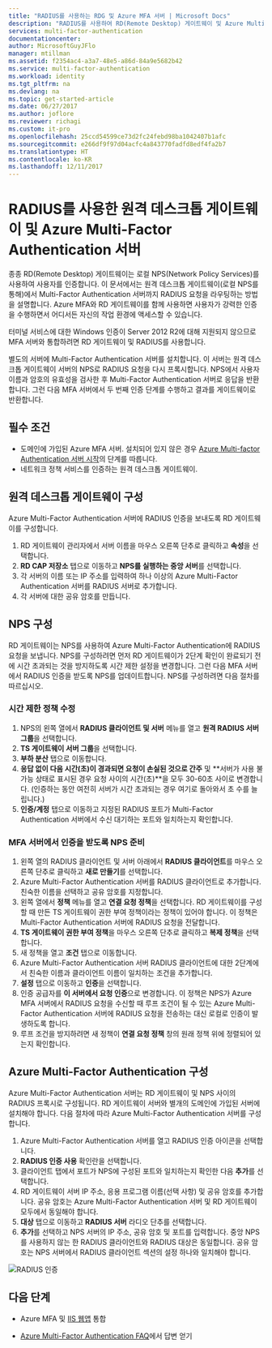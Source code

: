 ```yaml
---
title: "RADIUS를 사용하는 RDG 및 Azure MFA 서버 | Microsoft Docs"
description: "RADIUS를 사용하여 RD(Remote Desktop) 게이트웨이 및 Azure Multi-Factor Authentication을 배포하는 데 도움이 되는 Azure Multi-Factor Authentication 페이지입니다."
services: multi-factor-authentication
documentationcenter: 
author: MicrosoftGuyJFlo
manager: mtillman
ms.assetid: f2354ac4-a3a7-48e5-a86d-84a9e5682b42
ms.service: multi-factor-authentication
ms.workload: identity
ms.tgt_pltfrm: na
ms.devlang: na
ms.topic: get-started-article
ms.date: 06/27/2017
ms.author: joflore
ms.reviewer: richagi
ms.custom: it-pro
ms.openlocfilehash: 25ccd54599ce73d2fc24febd98ba1042407b1afc
ms.sourcegitcommit: e266df9f97d04acfc4a843770fadfd8edf4fa2b7
ms.translationtype: HT
ms.contentlocale: ko-KR
ms.lasthandoff: 12/11/2017
---
```

# <a name="remote-desktop-gateway-and-azure-multi-factor-authentication-server-using-radius"></a>RADIUS를 사용한 원격 데스크톱 게이트웨이 및 Azure Multi-Factor Authentication 서버
종종 RD(Remote Desktop) 게이트웨이는 로컬 NPS(Network Policy Services)를 사용하여 사용자를 인증합니다. 이 문서에서는 원격 데스크톱 게이트웨이(로컬 NPS를 통해)에서 Multi-Factor Authentication 서버까지 RADIUS 요청을 라우팅하는 방법을 설명합니다. Azure MFA와 RD 게이트웨이를 함께 사용하면 사용자가 강력한 인증을 수행하면서 어디서든 자신의 작업 환경에 액세스할 수 있습니다. 

터미널 서비스에 대한 Windows 인증이 Server 2012 R2에 대해 지원되지 않으므로 MFA 서버와 통합하려면 RD 게이트웨이 및 RADIUS를 사용합니다. 

별도의 서버에 Multi-Factor Authentication 서버를 설치합니다. 이 서버는 원격 데스크톱 게이트웨이 서버의 NPS로 RADIUS 요청을 다시 프록시합니다. NPS에서 사용자 이름과 암호의 유효성을 검사한 후 Multi-Factor Authentication 서버로 응답을 반환합니다. 그런 다음 MFA 서버에서 두 번째 인증 단계를 수행하고 결과를 게이트웨이로 반환합니다.

## <a name="prerequisites"></a>필수 조건

- 도메인에 가입된 Azure MFA 서버. 설치되어 있지 않은 경우 [Azure Multi-factor Authentication 서버 시작](multi-factor-authentication-get-started-server.md)의 단계를 따릅니다.
- 네트워크 정책 서비스를 인증하는 원격 데스크톱 게이트웨이.

## <a name="configure-the-remote-desktop-gateway"></a>원격 데스크톱 게이트웨이 구성
Azure Multi-Factor Authentication 서버에 RADIUS 인증을 보내도록 RD 게이트웨이를 구성합니다. 

1. RD 게이트웨이 관리자에서 서버 이름을 마우스 오른쪽 단추로 클릭하고 **속성**을 선택합니다.
2. **RD CAP 저장소** 탭으로 이동하고 **NPS를 실행하는 중앙 서버**를 선택합니다. 
3. 각 서버의 이름 또는 IP 주소를 입력하여 하나 이상의 Azure Multi-Factor Authentication 서버를 RADIUS 서버로 추가합니다. 
4. 각 서버에 대한 공유 암호를 만듭니다.

## <a name="configure-nps"></a>NPS 구성
RD 게이트웨이는 NPS를 사용하여 Azure Multi-Factor Authentication에 RADIUS 요청을 보냅니다. NPS를 구성하려면 먼저 RD 게이트웨이가 2단계 확인이 완료되기 전에 시간 초과되는 것을 방지하도록 시간 제한 설정을 변경합니다. 그런 다음 MFA 서버에서 RADIUS 인증을 받도록 NPS를 업데이트합니다. NPS를 구성하려면 다음 절차를 따르십시오.

### <a name="modify-the-timeout-policy"></a>시간 제한 정책 수정

1. NPS의 왼쪽 열에서 **RADIUS 클라이언트 및 서버** 메뉴를 열고 **원격 RADIUS 서버 그룹**을 선택합니다. 
2. **TS 게이트웨이 서버 그룹**을 선택합니다. 
3. **부하 분산** 탭으로 이동합니다. 
4. **응답 없이 다음 시간(초)이 경과되면 요청이 손실된 것으로 간주** 및 **서버가 사용 불가능 상태로 표시된 경우 요청 사이의 시간(초)**을 모두 30-60초 사이로 변경합니다. (인증하는 동안 여전히 서버가 시간 초과되는 경우 여기로 돌아와서 초 수를 늘립니다.)
5. **인증/계정** 탭으로 이동하고 지정된 RADIUS 포트가 Multi-Factor Authentication 서버에서 수신 대기하는 포트와 일치하는지 확인합니다.

### <a name="prepare-nps-to-receive-authentications-from-the-mfa-server"></a>MFA 서버에서 인증을 받도록 NPS 준비

1. 왼쪽 열의 RADIUS 클라이언트 및 서버 아래에서 **RADIUS 클라이언트**를 마우스 오른쪽 단추로 클릭하고 **새로 만들기**를 선택합니다.
2. Azure Multi-Factor Authentication 서버를 RADIUS 클라이언트로 추가합니다. 친숙한 이름을 선택하고 공유 암호를 지정합니다.
3. 왼쪽 열에서 **정책** 메뉴를 열고 **연결 요청 정책**을 선택합니다. RD 게이트웨이를 구성할 때 만든 TS 게이트웨이 권한 부여 정책이라는 정책이 있어야 합니다. 이 정책은 Multi-Factor Authentication 서버에 RADIUS 요청을 전달합니다.
4. **TS 게이트웨이 권한 부여 정책**을 마우스 오른쪽 단추로 클릭하고 **복제 정책**을 선택합니다. 
5. 새 정책을 열고 **조건** 탭으로 이동합니다.
6. Azure Multi-Factor Authentication 서버 RADIUS 클라이언트에 대한 2단계에서 친숙한 이름과 클라이언트 이름이 일치하는 조건을 추가합니다. 
7. **설정** 탭으로 이동하고 **인증**을 선택합니다.
8. 인증 공급자를 **이 서버에서 요청 인증**으로 변경합니다. 이 정책은 NPS가 Azure MFA 서버에서 RADIUS 요청을 수신할 때 루프 조건이 될 수 있는 Azure Multi-Factor Authentication 서버에 RADIUS 요청을 전송하는 대신 로컬로 인증이 발생하도록 합니다. 
9. 루프 조건을 방지하려면 새 정책이 **연결 요청 정책** 창의 원래 정책 위에 정렬되어 있는지 확인합니다.

## <a name="configure-azure-multi-factor-authentication"></a>Azure Multi-Factor Authentication 구성

Azure Multi-Factor Authentication 서버는 RD 게이트웨이 및 NPS 사이의 RADIUS 프록시로 구성됩니다.  RD 게이트웨이 서버와 별개의 도메인에 가입된 서버에 설치해야 합니다. 다음 절차에 따라 Azure Multi-Factor Authentication 서버를 구성합니다.

1. Azure Multi-Factor Authentication 서버를 열고 RADIUS 인증 아이콘을 선택합니다. 
2. **RADIUS 인증 사용** 확인란을 선택합니다.
3. 클라이언트 탭에서 포트가 NPS에 구성된 포트와 일치하는지 확인한 다음 **추가**를 선택합니다.
4. RD 게이트웨이 서버 IP 주소, 응용 프로그램 이름(선택 사항) 및 공유 암호를 추가합니다. 공유 암호는 Azure Multi-Factor Authentication 서버 및 RD 게이트웨이 모두에서 동일해야 합니다.
3. **대상** 탭으로 이동하고 **RADIUS 서버** 라디오 단추를 선택합니다.
4. **추가**를 선택하고 NPS 서버의 IP 주소, 공유 암호 및 포트를 입력합니다. 중앙 NPS를 사용하지 않는 한 RADIUS 클라이언트와 RADIUS 대상은 동일합니다. 공유 암호는 NPS 서버에서 RADIUS 클라이언트 섹션의 설정 하나와 일치해야 합니다.

![RADIUS 인증](./media/multi-factor-authentication-get-started-server-rdg/radius.png)

## <a name="next-steps"></a>다음 단계

- Azure MFA 및 [IIS 웹앱](multi-factor-authentication-get-started-server-iis.md) 통합

- [Azure Multi-Factor Authentication FAQ](multi-factor-authentication-faq.md)에서 답변 얻기
